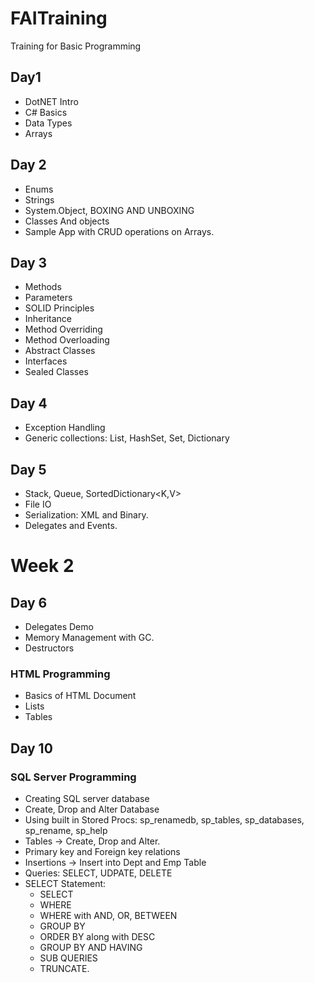 # FAITraining
Training for Basic Programming
## Day1
- DotNET Intro
- C# Basics
- Data Types
- Arrays
## Day 2
- Enums
- Strings
- System.Object, BOXING AND UNBOXING
- Classes And objects
- Sample App with CRUD operations on Arrays.
## Day 3
- Methods
- Parameters
- SOLID Principles
- Inheritance
- Method Overriding
- Method Overloading
- Abstract Classes
- Interfaces
- Sealed Classes
## Day 4
- Exception Handling
- Generic collections: List, HashSet, Set, Dictionary
## Day 5
- Stack<T>, Queue<T>, SortedDictionary<K,V>
- File IO
- Serialization: XML and Binary.
- Delegates and Events.

# Week 2
## Day 6
- Delegates Demo
- Memory Management with GC.
- Destructors
### HTML Programming
- Basics of HTML Document
- Lists
- Tables

## Day 10
### SQL Server Programming
- Creating SQL server database
- Create, Drop and Alter Database
- Using built in Stored Procs: sp_renamedb, sp_tables, sp_databases, sp_rename, sp_help
- Tables -> Create, Drop and Alter. 
- Primary key and Foreign key relations
- Insertions -> Insert into Dept and Emp Table
- Queries: SELECT, UDPATE, DELETE
- SELECT Statement:
  - SELECT
  - WHERE
  - WHERE with AND, OR, BETWEEN
  - GROUP BY
  - ORDER BY along with DESC
  - GROUP BY AND HAVING
  - SUB QUERIES
  - TRUNCATE.
